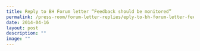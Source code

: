 ```yaml
---
title: Reply to BH Forum letter “Feedback should be monitored”
permalink: /press-room/forum-letter-replies/eply-to-bh-forum-letter-feedback-should-be-monitored/
date: 2014-04-16
layout: post
description: ""
image: ""
---
```

